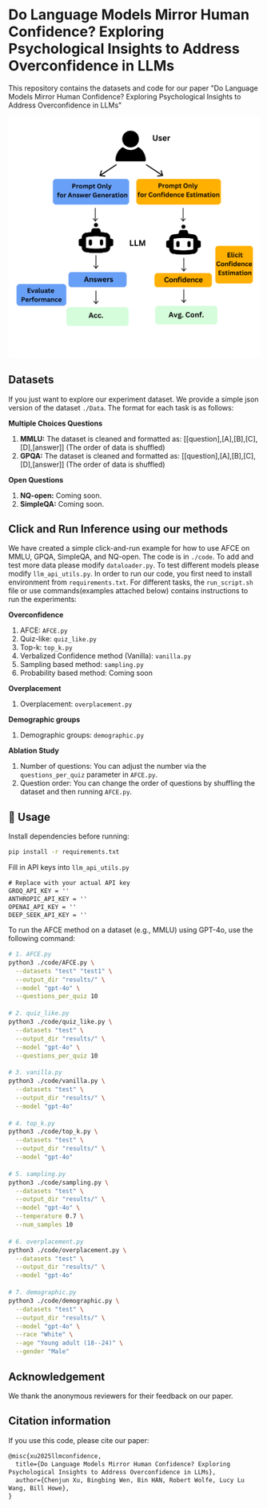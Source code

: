 # Do Language Models Mirror Human Confidence? Exploring Psychological Insights to Address Overconfidence in LLMs 

This repository contains the datasets and code for our paper "Do Language Models Mirror Human Confidence? Exploring Psychological Insights to Address Overconfidence in LLMs"

![AFCE Cover](images/AFCE.png)

## Datasets

If you just want to explore our experiment dataset. We provide a simple json version of the dataset `./Data`. The format for each 
task is as follows:

**Multiple Choices Questions**
1. **MMLU:** The dataset is cleaned and formatted as: [[question],[A],[B],[C],[D],[answer]] (The order of data is shuffled)
2. **GPQA:** The dataset is cleaned and formatted as: [[question],[A],[B],[C],[D],[answer]] (The order of data is shuffled)

**Open Questions**
1.  **NQ-open:** Coming soon.
2. **SimpleQA:** Coming soon.

## Click and Run Inference using our methods

We have created a simple click-and-run example for how to use AFCE on MMLU, GPQA, SimpleQA, and NQ-open. The code is in `./code`.
To add and test more data please modify `dataloader.py`. To test different models please modify `llm_api_utils.py`.
In order to run our code, you first need to install environment from `requirements.txt`.
For different tasks, the `run_script.sh` file or use commands(examples attached below) contains instructions to run the experiments:

**Overconfidence**
1. AFCE: `AFCE.py`
2. Quiz-like: `quiz_like.py`
3. Top-k: `top_k.py`
4. Verbalized Confidence method (Vanilla): `vanilla.py`
5. Sampling based method: `sampling.py`
6. Probability based method: Coming soon

**Overplacement**
1. Overplacement: `overplacement.py`

**Demographic groups**
1. Demographic groups: `demographic.py`

**Ablation Study**
1. Number of questions: You can adjust the number via the `questions_per_quiz` parameter in `AFCE.py`.
2. Question order: You can change the order of questions by shuffling the dataset and then running `AFCE.py`.


## 🔧 Usage

Install dependencies before running:

```bash
pip install -r requirements.txt
```

Fill in API keys into `llm_api_utils.py`
```
# Replace with your actual API key
GROQ_API_KEY = ''
ANTHROPIC_API_KEY = ''
OPENAI_API_KEY = ''  
DEEP_SEEK_API_KEY = ''
```



To run the AFCE method on a dataset (e.g., MMLU) using GPT-4o, use the following command:

```bash
# 1. AFCE.py
python3 ./code/AFCE.py \
  --datasets "test" "test1" \
  --output_dir "results/" \
  --model "gpt-4o" \
  --questions_per_quiz 10

# 2. quiz_like.py
python3 ./code/quiz_like.py \
  --datasets "test" \
  --output_dir "results/" \
  --model "gpt-4o" \
  --questions_per_quiz 10

# 3. vanilla.py
python3 ./code/vanilla.py \
  --datasets "test" \
  --output_dir "results/" \
  --model "gpt-4o"

# 4. top_k.py
python3 ./code/top_k.py \
  --datasets "test" \
  --output_dir "results/" \
  --model "gpt-4o"

# 5. sampling.py
python3 ./code/sampling.py \
  --datasets "test" \
  --output_dir "results/" \
  --model "gpt-4o" \
  --temperature 0.7 \
  --num_samples 10

# 6. overplacement.py
python3 ./code/overplacement.py \
  --datasets "test" \
  --output_dir "results/" \
  --model "gpt-4o"

# 7. demographic.py
python3 ./code/demographic.py \
  --datasets "test" \
  --output_dir "results/" \
  --model "gpt-4o" \
  --race "White" \
  --age "Young adult (18--24)" \
  --gender "Male"
```
## Acknowledgement
We thank the anonymous reviewers for their feedback on our paper.

## Citation information

If you use this code, please cite our paper:

```
@misc{xu2025llmconfidence,
  title={Do Language Models Mirror Human Confidence? Exploring Psychological Insights to Address Overconfidence in LLMs},
  author={Chenjun Xu, Bingbing Wen, Bin HAN, Robert Wolfe, Lucy Lu Wang, Bill Howe},
}
```
